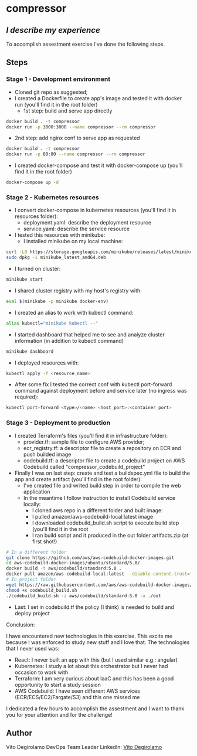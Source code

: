 # compressor

## _I describe my experience_

To accomplish assestment exercise I've done the following steps.

## Steps

### Stage 1 - Development environment

* Cloned git repo as suggested;
* I created a Dockerfile to create app's image and tested it with docker run (you'll find it in the root folder)
   * 1st step: build and serve app directly
```sh
docker build . -t compressor
docker run -p 3000:3000 --name compressor --rm compressor
```
   * 2nd step: add nginx conf to serve app as requested
```sh
docker build . -t compressor
docker run -p 80:80 --name compressor --rm compressor
```
* I created docker-compose and test it with docker-compose up (you'll find it in the root folder)
```sh
docker-compose up -d
```
### Stage 2 - Kubernetes resources

* I convert docker-compose in kubernetes resources (you'll find it in resources folder):
   * deployment.yaml: describe the deployment resource
   * service.yaml: describe the service resource
* I tested this resources with minikube:
   * I installed minikube on my local machine:
```sh
curl -LO https://storage.googleapis.com/minikube/releases/latest/minikube_latest_amd64.deb
sudo dpkg -i minikube_latest_amd64.deb
```
  * I turned on cluster:
```sh
minikube start
```
   * I shared cluster registry with my host's registry with:
```sh
eval $(minikube -p minikube docker-env)
```
   * I created an alias to work with kubectl command:
```sh
alias kubectl="minikube kubectl --"
```
   * I started dashboard that helped me to see and analyze cluster information (in addition to kubectl command)
```sh
minikube dashboard
```
   * I deployed resources with:
```sh
kubectl apply -f <resource_name>
```
   * After some fix I tested the correct conf with kubectl port-forward command against deployment before and service later (no ingress was required):
```sh
kubectl port-forward <type>/<name> <host_port>:<container_port>
```
### Stage 3 - Deployment to production
* I created Terraform's files (you'll find it in infrastructure folder):
   * provider.tf: sample file to configure AWS provider;
   * ecr_registry.tf: a descriptor file to create a repository on ECR and push builded image
   * codebuild.tf: a descriptor file to create a codebuild project on AWS Codebuild called "compressor_codebuild_project" 
* Finally I was on last step: create and test a buildspec.yml file to build the app and create artifact (you'll find in the root folder):
   * I've created file and writed build step in order to compile the web application
   * In the meantime I follow instruction to install Codebuild service locally:
      * I cloned aws repo in a different folder and built image:
      * I pulled amazon/aws-codebuild-local:latest image
      * I downloaded codebuild_build.sh script to execute build step (you'll find it in the root 
      * I ran build script and it produced in the out folder artifacts.zip (at first shot!)
```sh
# In a different folder
git clone https://github.com/aws/aws-codebuild-docker-images.git
cd aws-codebuild-docker-images/ubuntu/standard/5.0/
docker build -t aws/codebuild/standard:5.0 .
docker pull amazon/aws-codebuild-local:latest --disable-content-trust=false
# In project folder
wget https://raw.githubusercontent.com/aws/aws-codebuild-docker-images/master/local_builds/codebuild_build.sh
chmod +x codebuild_build.sh
./codebuild_build.sh -i aws/codebuild/standard:5.0 -a ./out
```
* Last: I set in codebuild.tf the policy (I think) is needed to build and deploy project 

Conclusion:

I have encountered new technologies in this exercise.
This excite me because I was enforced to study new stuff and I love that.
The technologies that I never used was:

* React: I never built an app with this (but I used similar e.g.: angular)
* Kubernetes: I study a lot about this orchestrator but I never had occasion to work with
* Terraform: I am very curious about IaaC and this has been a good opportunity to start a study session
* AWS Codebuild: I have seen different AWS services (ECR/ECS/EC2/Fargate/S3) and this one missed me

I dedicated a few hours to accomplish the assestment and I want to thank you for your attention and for the challenge!

## Author
Vito Degirolamo
DevOps Team Leader
LinkedIn: [Vito Degirolamo](https://www.linkedin.com/in/vito-degirolamo-46823680/)
